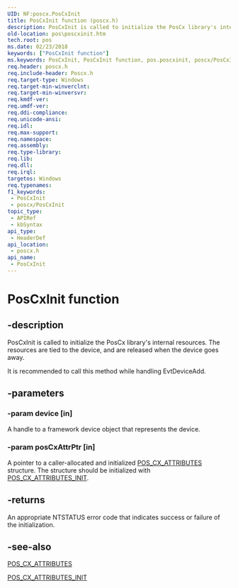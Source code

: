 ```yaml
---
UID: NF:poscx.PosCxInit
title: PosCxInit function (poscx.h)
description: PosCxInit is called to initialize the PosCx library's internal resources. The resources are tied to the device, and are released when the device goes away.
old-location: pos\poscxinit.htm
tech.root: pos
ms.date: 02/23/2018
keywords: ["PosCxInit function"]
ms.keywords: PosCxInit, PosCxInit function, pos.poscxinit, poscx/PosCxInit
req.header: poscx.h
req.include-header: Poscx.h
req.target-type: Windows
req.target-min-winverclnt: 
req.target-min-winversvr: 
req.kmdf-ver: 
req.umdf-ver: 
req.ddi-compliance: 
req.unicode-ansi: 
req.idl: 
req.max-support: 
req.namespace: 
req.assembly: 
req.type-library: 
req.lib: 
req.dll: 
req.irql: 
targetos: Windows
req.typenames: 
f1_keywords:
 - PosCxInit
 - poscx/PosCxInit
topic_type:
 - APIRef
 - kbSyntax
api_type:
 - HeaderDef
api_location:
 - poscx.h
api_name:
 - PosCxInit
---
```


# PosCxInit function


## -description

PosCxInit is called to initialize the PosCx library's internal resources. The resources are tied to the device, and are released when the device goes away.

It is recommended to call this method while handling EvtDeviceAdd.

## -parameters

### -param device [in]


A handle to a framework device object that represents the device.

### -param posCxAttrPtr [in]


A pointer to a caller-allocated and initialized <a href="/windows-hardware/drivers/ddi/poscx/ns-poscx-_pos_cx_attributes">POS_CX_ATTRIBUTES</a> structure. The structure should be initialized with <a href="/windows-hardware/drivers/ddi/poscx/nf-poscx-pos_cx_attributes_init">POS_CX_ATTRIBUTES_INIT</a>.

## -returns

An appropriate NTSTATUS error code that indicates success or failure of the initialization.

## -see-also

<a href="/windows-hardware/drivers/ddi/poscx/ns-poscx-_pos_cx_attributes">POS_CX_ATTRIBUTES</a>



<a href="/windows-hardware/drivers/ddi/poscx/nf-poscx-pos_cx_attributes_init">POS_CX_ATTRIBUTES_INIT</a>
